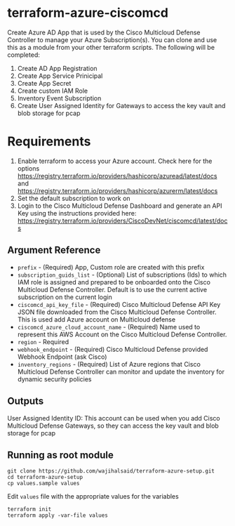 # terraform-azure-ciscomcd
Create Azure AD App that is used by the Cisco Multicloud Defense Controller to manage your Azure Subscription(s). You can clone and use this as a module from your other terraform scripts. The following will be completed:
1) Create AD App Registration
2) Create App Service Prinicipal
3) Create App Secret
4) Create custom IAM Role
5) Inventory Event Subscription
6) Create User Assigned Identity for Gateways to access the key vault and blob storage for pcap

# Requirements
1. Enable terraform to access your Azure account. Check here for the options https://registry.terraform.io/providers/hashicorp/azuread/latest/docs and https://registry.terraform.io/providers/hashicorp/azurerm/latest/docs
1. Set the default subscription to work on
1. Login to the Cisco Multicloud Defense Dashboard and generate an API Key using the instructions provided here: https://registry.terraform.io/providers/CiscoDevNet/ciscomcd/latest/docs

## Argument Reference

* `prefix` - (Required) App, Custom role are created with this prefix
* `subscription_guids_list` - (Optional) List of subscriptions (Ids) to which IAM role is assigned and prepared to be onboarded onto the Cisco Multicloud Defense Controller. Default is to use the current active subscription on the current login
* `ciscomcd_api_key_file` - (Required) Cisco Multicloud Defense API Key JSON file downloaded from the Cisco Multicloud Defense Controller. This is used add Azure account on Multicloud defense
* `ciscomcd_azure_cloud_account_name` - (Required) Name used to represent this AWS Account on the Cisco Multicloud Defense Controller.
* `region` - Required
* `webhook_endpoint` - (Required) Cisco Multicloud Defense provided Webhook Endpoint (ask Cisco)
* `inventory_regions` - (Required) List of Azure regions that Cisco Multicloud Defense Controller can monitor and update the inventory for dynamic security policies

## Outputs

User Assigned Identity ID: This account can be used when you add Cisco Multicloud Defense Gateways, so they can access the key vault and blob storage for pcap


## Running as root module
```
git clone https://github.com/wajihalsaid/terraform-azure-setup.git
cd terraform-azure-setup
cp values.sample values
```

Edit `values` file with the appropriate values for the variables

```
terraform init
terraform apply -var-file values
```
